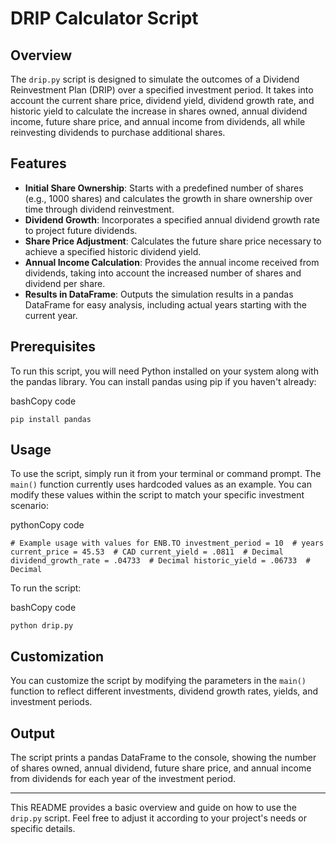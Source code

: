 # DRIP Calculator Script

## Overview

The `drip.py` script is designed to simulate the outcomes of a Dividend Reinvestment Plan (DRIP) over a specified investment period. It takes into account the current share price, dividend yield, dividend growth rate, and historic yield to calculate the increase in shares owned, annual dividend income, future share price, and annual income from dividends, all while reinvesting dividends to purchase additional shares.

## Features

-   **Initial Share Ownership**: Starts with a predefined number of shares (e.g., 1000 shares) and calculates the growth in share ownership over time through dividend reinvestment.
-   **Dividend Growth**: Incorporates a specified annual dividend growth rate to project future dividends.
-   **Share Price Adjustment**: Calculates the future share price necessary to achieve a specified historic dividend yield.
-   **Annual Income Calculation**: Provides the annual income received from dividends, taking into account the increased number of shares and dividend per share.
-   **Results in DataFrame**: Outputs the simulation results in a pandas DataFrame for easy analysis, including actual years starting with the current year.

## Prerequisites

To run this script, you will need Python installed on your system along with the pandas library. You can install pandas using pip if you haven't already:

bashCopy code

`pip install pandas` 

## Usage

To use the script, simply run it from your terminal or command prompt. The `main()` function currently uses hardcoded values as an example. You can modify these values within the script to match your specific investment scenario:

pythonCopy code

`# Example usage with values for ENB.TO
    investment_period = 10  # years
    current_price = 45.53  # CAD
    current_yield = .0811  # Decimal
    dividend_growth_rate = .04733  # Decimal
    historic_yield = .06733  # Decimal` 

To run the script:

bashCopy code

`python drip.py` 

## Customization

You can customize the script by modifying the parameters in the `main()` function to reflect different investments, dividend growth rates, yields, and investment periods.

## Output

The script prints a pandas DataFrame to the console, showing the number of shares owned, annual dividend, future share price, and annual income from dividends for each year of the investment period.

----------

This README provides a basic overview and guide on how to use the `drip.py` script. Feel free to adjust it according to your project's needs or specific details.